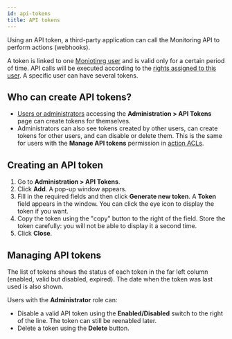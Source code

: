 ```yaml
---
id: api-tokens
title: API tokens
---
```


Using an API token, a third-party application can call the Monitoring API to perform actions (webhooks).

A token is linked to one [Moniotinrg user](../managing-users-contacts/contacts-users.md) and is valid only for a certain period of time. API calls will be executed according to the [rights assigned to this user](../managing-users-contacts/acl.md#granting-rights-to-a-user). A specific user can have several tokens.

## Who can create API tokens?

* [Users or administrators](../managing-users-contacts/acl.md#granting-rights-to-a-user) accessing the **Administration > API Tokens** page can create tokens for themselves.
* Administrators can also see tokens created by other users, can create tokens for other users, and can disable or delete them. This is the same for users with the **Manage API tokens** permission in [action ACLs](../managing-users-contacts/acl.md#access-filters-on-actions).

## Creating an API token

1. Go to **Administration > API Tokens**.
2. Click **Add**. A pop-up window appears.
3. Fill in the required fields and then click **Generate new token**. A **Token** field appears in the window. You can click the eye icon to display the token if you want.
4. Copy the token using the "copy" button to the right of the field. Store the token carefully: you will not be able to display it a second time.
5. Click **Close**.

## Managing API tokens

The list of tokens shows the status of each token in the far left column (enabled, valid but disabled, expired). The date when the token was last used is also shown.

Users with the **Administrator** role can:

* Disable a valid API token using the **Enabled/Disabled** switch to the right of the line. The token can still be reenabled later.
* Delete a token using the **Delete** button.

